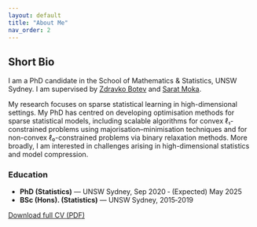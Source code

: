 ```yaml
---
layout: default
title: "About Me"
nav_order: 2
---
```


## Short Bio

I am a PhD candidate in the School of Mathematics & Statistics, UNSW Sydney. I am 
supervised by [Zdravko Botev](https://web.maths.unsw.edu.au/~zdravkobotev/) and [Sarat Moka](https://saratmoka.com/).  

 My research focuses on sparse statistical learning in high-dimensional settings. My PhD has centred on developing optimisation methods for sparse statistical models, including scalable algorithms for convex ℓ₁-constrained problems using majorisation–minimisation techniques and for non-convex ℓ₀-constrained problems via binary relaxation methods. More broadly, I am interested in challenges arising in high-dimensional statistics and model compression.

### Education
* **PhD (Statistics)** — UNSW Sydney, Sep 2020 ‑ (Expected) May 2025  
* **BSc (Hons). (Statistics)** —  UNSW Sydney, 2015‑2019

[Download full CV (PDF)](assets/cv/Anant_Mathur_CV.pdf)
